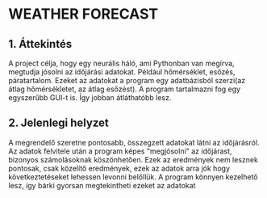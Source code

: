 # WEATHER FORECAST
## 1. Áttekintés
A project célja, hogy egy neurális háló, ami Pythonban van megírva, megtudja jósolni az időjárási adatokat. Például hőmérséklet, esőzés, páratartalom.
Ezeket az adatokat a program egy adatbázisból szerzi(az átlag hőmérsékletet, az átlag esőzést). A program tartalmazni fog egy egyszerűbb GUI-t is. Így jobban átláthatóbb lesz.

## 2. Jelenlegi helyzet
A megrendelő szeretne pontosabb, összegzett adatokat látni az időjárásról. Az adatok felvitele után a program képes "megjósolni" az időjárast, bizonyos számolásoknak köszönhetően. Ezek az eredmények nem lesznek pontosak, csak közelítő eredmények, ezek az adatok arra jók hogy következtetéseket lehessen levonni belőllük. A program könnyen kezelhető lesz, így bárki gyorsan megtekintheti ezeket az adatokat
